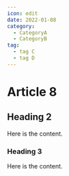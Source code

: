 ```yaml
---
icon: edit
date: 2022-01-08
category:
  - CategoryA
  - CategoryB
tag:
  - tag C
  - tag D
---
```


# Article 8

## Heading 2

Here is the content.

### Heading 3

Here is the content.
